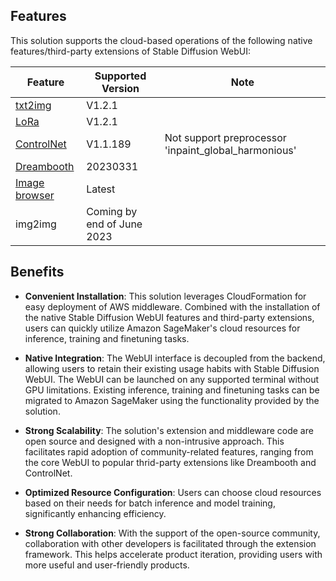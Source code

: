 ## Features

This solution supports the cloud-based operations of the following native features/third-party extensions of Stable Diffusion WebUI:

| **Feature**  | **Supported Version** | **Note** |
| ------------- | ------------- | ------------- |
| [txt2img](https://github.com/AUTOMATIC1111/stable-diffusion-webui)  | V1.2.1  | |
| [LoRa](https://github.com/AUTOMATIC1111/stable-diffusion-webui)  | V1.2.1  | |
| [ControlNet](https://github.com/Mikubill/sd-webui-controlnet)  | V1.1.189  | Not support preprocessor 'inpaint_global_harmonious'|
| [Dreambooth](https://github.com/d8ahazard/sd_dreambooth_extension)  | 20230331  | |
| [Image browser](https://github.com/yfszzx/stable-diffusion-webui-images-browser)  | Latest  | |
| img2img | Coming by end of June 2023 | |


## Benefits
* **Convenient Installation**: This solution leverages CloudFormation for easy deployment of AWS middleware. Combined with the installation of the native Stable Diffusion WebUI features and third-party extensions, users can quickly utilize Amazon SageMaker's cloud resources for inference, training and finetuning tasks.

* **Native Integration**: The WebUI interface is decoupled from the backend, allowing users to retain their existing usage habits with Stable Diffusion WebUI. The WebUI can be launched on any supported terminal without GPU limitations. Existing inference, training and finetuning tasks can be migrated to Amazon SageMaker using the functionality provided by the solution.

* **Strong Scalability**: The solution's extension and middleware code are open source and designed with a non-intrusive approach. This facilitates rapid adoption of community-related features, ranging from the core WebUI to popular thrid-party extensions like Dreambooth and ControlNet.

* **Optimized Resource Configuration**: Users can choose cloud resources based on their needs for batch inference and model training, significantly enhancing efficiency.

* **Strong Collaboration**: With the support of the open-source community, collaboration with other developers is facilitated through the extension framework. This helps accelerate product iteration, providing users with more useful and user-friendly products.
















